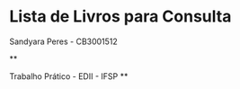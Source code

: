 ﻿# Lista de Livros para Consulta



Sandyara Peres - CB3001512

**

Trabalho Prático - EDII - IFSP
**